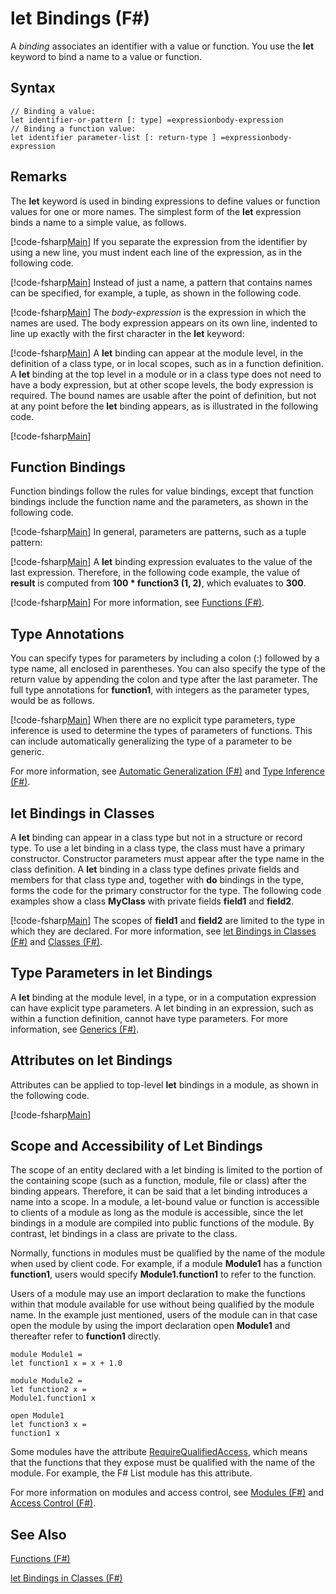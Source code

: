 # let Bindings (F#)

A *binding* associates an identifier with a value or function. You use the **let** keyword to bind a name to a value or function.


## Syntax

```
// Binding a value:
let identifier-or-pattern [: type] =expressionbody-expression
// Binding a function value:
let identifier parameter-list [: return-type ] =expressionbody-expression
```

## Remarks
The **let** keyword is used in binding expressions to define values or function values for one or more names. The simplest form of the **let** expression binds a name to a simple value, as follows.

[!code-fsharp[Main](snippets/fslangref1/snippet1101.fs)]
    If you separate the expression from the identifier by using a new line, you must indent each line of the expression, as in the following code.

[!code-fsharp[Main](snippets/fslangref1/snippet1102.fs)]
    Instead of just a name, a pattern that contains names can be specified, for example, a tuple, as shown in the following code.

[!code-fsharp[Main](snippets/fslangref1/snippet1103.fs)]
    The *body-expression* is the expression in which the names are used. The body expression appears on its own line, indented to line up exactly with the first character in the **let** keyword:

[!code-fsharp[Main](snippets/fslangref1/snippet1104.fs)]
    A **let** binding can appear at the module level, in the definition of a class type, or in local scopes, such as in a function definition. A **let** binding at the top level in a module or in a class type does not need to have a body expression, but at other scope levels, the body expression is required. The bound names are usable after the point of definition, but not at any point before the **let** binding appears, as is illustrated in the following code.

[!code-fsharp[Main](snippets/fslangref1/snippet1105.fs)]
    
## Function Bindings
Function bindings follow the rules for value bindings, except that function bindings include the function name and the parameters, as shown in the following code.

[!code-fsharp[Main](snippets/fslangref1/snippet1106.fs)]
    In general, parameters are patterns, such as a tuple pattern:

[!code-fsharp[Main](snippets/fslangref1/snippet1107.fs)]
    A **let** binding expression evaluates to the value of the last expression. Therefore, in the following code example, the value of **result** is computed from **100 &#42; function3 (1, 2)**, which evaluates to **300**.

[!code-fsharp[Main](snippets/fslangref1/snippet1109.fs)]
    For more information, see [Functions &#40;F&#35;&#41;](Functions+%28FSharp%29.md).


## Type Annotations
You can specify types for parameters by including a colon (:) followed by a type name, all enclosed in parentheses. You can also specify the type of the return value by appending the colon and type after the last parameter. The full type annotations for **function1**, with integers as the parameter types, would be as follows.

[!code-fsharp[Main](snippets/fslangref1/snippet1108.fs)]
    When there are no explicit type parameters, type inference is used to determine the types of parameters of functions. This can include automatically generalizing the type of a parameter to be generic.

For more information, see [Automatic Generalization &#40;F&#35;&#41;](Automatic+Generalization+%28FSharp%29.md) and [Type Inference &#40;F&#35;&#41;](Type+Inference+%28FSharp%29.md).


## let Bindings in Classes
A **let** binding can appear in a class type but not in a structure or record type. To use a let binding in a class type, the class must have a primary constructor. Constructor parameters must appear after the type name in the class definition. A **let** binding in a class type defines private fields and members for that class type and, together with **do** bindings in the type, forms the code for the primary constructor for the type. The following code examples show a class **MyClass** with private fields **field1** and **field2**.

[!code-fsharp[Main](snippets/fslangref1/snippet1110.fs)]
    The scopes of **field1** and **field2** are limited to the type in which they are declared. For more information, see [let Bindings in Classes &#40;F&#35;&#41;](let+Bindings+in+Classes+%28FSharp%29.md) and [Classes &#40;F&#35;&#41;](Classes+%28FSharp%29.md).


## Type Parameters in let Bindings
A **let** binding at the module level, in a type, or in a computation expression can have explicit type parameters. A let binding in an expression, such as within a function definition, cannot have type parameters. For more information, see [Generics &#40;F&#35;&#41;](Generics+%28FSharp%29.md).


## Attributes on let Bindings
Attributes can be applied to top-level **let** bindings in a module, as shown in the following code.

[!code-fsharp[Main](snippets/fslangref1/snippet1111.fs)]
    
## Scope and Accessibility of Let Bindings
The scope of an entity declared with a let binding is limited to the portion of the containing scope (such as a function, module, file or class) after the binding appears. Therefore, it can be said that a let binding introduces a name into a scope. In a module, a let-bound value or function is accessible to clients of a module as long as the module is accessible, since the let bindings in a module are compiled into public functions of the module. By contrast, let bindings in a class are private to the class.

Normally, functions in modules must be qualified by the name of the module when used by client code. For example, if a module **Module1** has a function **function1**, users would specify **Module1.function1** to refer to the function.

Users of a module may use an import declaration to make the functions within that module available for use without being qualified by the module name. In the example just mentioned, users of the module can in that case open the module by using the import declaration open **Module1** and thereafter refer to **function1** directly.


```
module Module1 =
let function1 x = x + 1.0

module Module2 =
let function2 x =
Module1.function1 x

open Module1
let function3 x =
function1 x
```
Some modules have the attribute [RequireQualifiedAccess](http://msdn.microsoft.com/en-us/library/8b9b6ade-0471-4413-ac5d-638cd0de5f15), which means that the functions that they expose must be qualified with the name of the module. For example, the F# List module has this attribute.

For more information on modules and access control, see [Modules &#40;F&#35;&#41;](Modules+%28FSharp%29.md) and [Access Control &#40;F&#35;&#41;](Access+Control+%28FSharp%29.md).


## See Also
[Functions &#40;F&#35;&#41;](Functions+%28FSharp%29.md)

[let Bindings in Classes &#40;F&#35;&#41;](let+Bindings+in+Classes+%28FSharp%29.md)

